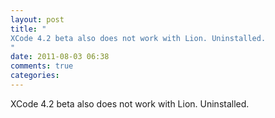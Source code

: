 ```yaml
---
layout: post
title: "
XCode 4.2 beta also does not work with Lion. Uninstalled.
"
date: 2011-08-03 06:38
comments: true
categories: 
---
```


XCode 4.2 beta also does not work with Lion. Uninstalled.

